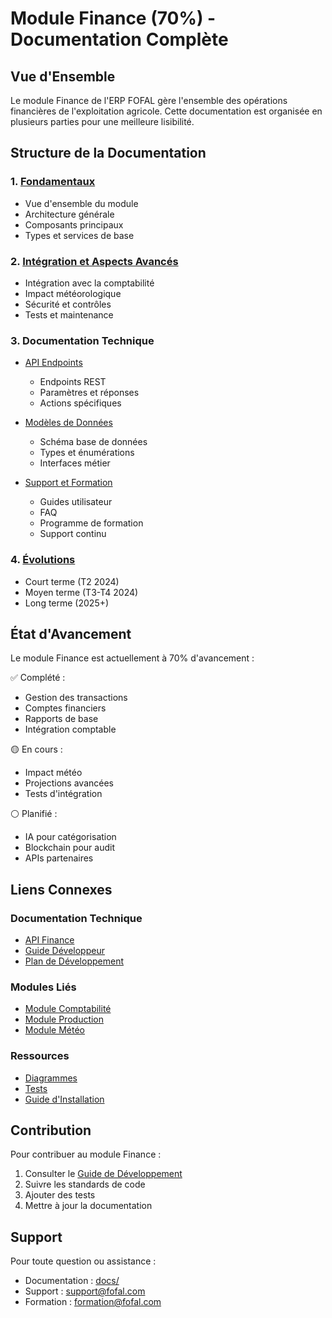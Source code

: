 # Module Finance (70%) - Documentation Complète

## Vue d'Ensemble

Le module Finance de l'ERP FOFAL gère l'ensemble des opérations financières de l'exploitation agricole. Cette documentation est organisée en plusieurs parties pour une meilleure lisibilité.

## Structure de la Documentation

### 1. [Fondamentaux](finance_part1.md)
- Vue d'ensemble du module
- Architecture générale
- Composants principaux
- Types et services de base

### 2. [Intégration et Aspects Avancés](finance_part2.md)
- Intégration avec la comptabilité
- Impact météorologique
- Sécurité et contrôles
- Tests et maintenance

### 3. Documentation Technique
- [API Endpoints](finance_part3_api_endpoints.md)
  * Endpoints REST
  * Paramètres et réponses
  * Actions spécifiques

- [Modèles de Données](finance_part3_models.md)
  * Schéma base de données
  * Types et énumérations
  * Interfaces métier

- [Support et Formation](finance_part3_support.md)
  * Guides utilisateur
  * FAQ
  * Programme de formation
  * Support continu

### 4. [Évolutions](finance_part3_evolutions.md)
- Court terme (T2 2024)
- Moyen terme (T3-T4 2024)
- Long terme (2025+)

## État d'Avancement

Le module Finance est actuellement à 70% d'avancement :

✅ Complété :
- Gestion des transactions
- Comptes financiers
- Rapports de base
- Intégration comptable

🟡 En cours :
- Impact météo
- Projections avancées
- Tests d'intégration

⚪️ Planifié :
- IA pour catégorisation
- Blockchain pour audit
- APIs partenaires

## Liens Connexes

### Documentation Technique
- [API Finance](../api/finance.md)
- [Guide Développeur](../guides/developpement.md)
- [Plan de Développement](../plan_developpement.md)

### Modules Liés
- [Module Comptabilité](../modules/comptabilite.md)
- [Module Production](../modules/production.md)
- [Module Météo](../modules/meteo.md)

### Ressources
- [Diagrammes](../diagrammes/)
- [Tests](../tests.md)
- [Guide d'Installation](../guides/installation.md)

## Contribution

Pour contribuer au module Finance :
1. Consulter le [Guide de Développement](../guides/developpement.md)
2. Suivre les standards de code
3. Ajouter des tests
4. Mettre à jour la documentation

## Support

Pour toute question ou assistance :
- Documentation : [docs/](../)
- Support : support@fofal.com
- Formation : formation@fofal.com
